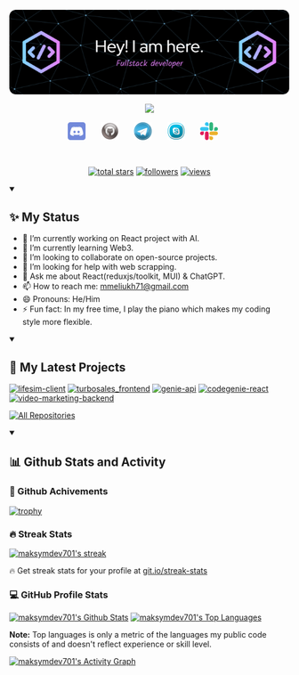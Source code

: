 <p align="center">
  <a href="https://github.com/maksymdev701">
    <img src="./img/header.png" alt="Sniper" /></a>
</p>

<p align="center">
  <a href="https://github.com/DenverCoder1/readme-typing-svg">
    <img src="https://readme-typing-svg.demolab.com/?lines=Full-stack%20web%20and%20app%20developer;6%2B%20years%20of%20coding%20experience;Always%20learning%20trending%20techs&font=Fira%20Code&center=true&width=440&height=45&color=lean&vCenter=true&pause=1000&size=22" /></a>
</p>

<!-- Social icons section -->
<p align="center">
  <a href="https://discord.gg/wsZPWawu" alt="Discord" title="Dev Pro Tips Discord Server"><img width="32px" src="./img/discord.png"/></a>
  &#8287;&#8287;&#8287;&#8287;&#8287;
  <a href="https://github.com/maksymdev701" alt="Github" title="Github"><img width="32px" src="./img/github.png"/></a>
  &#8287;&#8287;&#8287;&#8287;&#8287;
  <a href="https://t.me/serhiis710" alt="Telegram" title="Telegram"><img width="32px" src="./img/telegram.png"/></a>
  &#8287;&#8287;&#8287;&#8287;&#8287;
  <a href="#" alt="Skype" title="live:.cid.d88bf28aed4708e4"><img width="32px" src="./img/skype.png"/></a>
  &#8287;&#8287;&#8287;&#8287;&#8287;
  <a href="" alt="Slack" title="mmeliukh71@gmail.com"><img width="32px" src="./img/slack.png"/></a>
  &#8287;&#8287;&#8287;&#8287;&#8287;
  </p>
<br/>

<!-- Social badges section -->
<p align="center">
  <a href="https://github.com/maksymdev701?tab=repositories&sort=stargazers">
    <img alt="total stars" title="Total stars on GitHub" src="https://custom-icon-badges.demolab.com/github/stars/maksymdev701?color=55960c&style=for-the-badge&labelColor=488207&logo=star"/></a>
  <a href="https://github.com/maksymdev701?tab=followers">
    <img alt="followers" title="Follow me on Github" src="https://custom-icon-badges.demolab.com/github/followers/maksymdev701?color=236ad3&labelColor=1155ba&style=for-the-badge&logo=person-add&label=Follow&logoColor=white"/></a>
  <a href="https://github.com/maksymdev701/Simple-View-Counter">
    <img alt="views" title="GitHub profile views" src="https://komarev.com/ghpvc/?username=maksymdev701&style=for-the-badge&color=blueviolet"/></a>
</p>

<details open>
  <summary><h2>✨ My Status</h2></summary>
  
  - 🔭 I’m currently working on React project with AI.
  - 🌱 I’m currently learning Web3.
  - 👯 I’m looking to collaborate on open-source projects.
  - 🤔 I’m looking for help with web scrapping.
  - 💬 Ask me about React(reduxjs/toolkit, MUI) & ChatGPT.
  - 📫 How to reach me: mmeliukh71@gmail.com
  - 😄 Pronouns: He/Him
  - ⚡ Fun fact: In my free time, I play the piano which makes my coding style more flexible.
</details>

<details open> 
  <summary><h2>📘 My Latest Projects</h2></summary>

  <p align="left">
    <a href="https://github.com/maksymdev701/lifesim-client"><img width="278" src="https://denvercoder1-github-readme-stats.vercel.app/api/pin/?username=maksymdev701&repo=lifesim-client&theme=react&bg_color=1F222E&title_color=F85D7F&hide_border=true&icon_color=F8D866&show_icons=true" alt="lifesim-client"></a>
    <a href="https://github.com/maksymdev701/turbosales_frontend"><img width="278" src="https://denvercoder1-github-readme-stats.vercel.app/api/pin/?username=maksymdev701&repo=turbosales_frontend&theme=react&bg_color=1F222E&title_color=F85D7F&hide_border=true&icon_color=F8D866&show_icons=true" alt="turbosales_frontend"></a>
    <a href="https://github.com/maksymdev701/genie-api"><img width="278" src="https://denvercoder1-github-readme-stats.vercel.app/api/pin/?username=maksymdev701&repo=genie-api&theme=react&bg_color=1F222E&title_color=F85D7F&hide_border=true&icon_color=F8D866&show_icons=true" alt="genie-api"></a>
    <a href="https://github.com/maksymdev701/codegenie-react"><img width="278" src="https://denvercoder1-github-readme-stats.vercel.app/api/pin/?username=maksymdev701&repo=codegenie-react&theme=react&bg_color=1F222E&title_color=F85D7F&hide_border=true&icon_color=F8D866&show_icons=true&show_description=false" alt="codegenie-react"></a>
    <a href="https://github.com/maksymdev701/video-marketing-backend"><img width="278" src="https://denvercoder1-github-readme-stats.vercel.app/api/pin/?username=maksymdev701&repo=video-marketing-backend&theme=react&bg_color=1F222E&title_color=F85D7F&hide_border=true&icon_color=F8D866&show_icons=true&show_description=false" alt="video-marketing-backend"></a>
  </p>

<a href="https://github.com/maksymdev701?tab=repositories&sort=stargazers"><img alt="All Repositories" title="All Repositories" src="https://custom-icon-badges.demolab.com/badge/-Click%20Here%20For%20All%20My%20Repos-1F222E?style=for-the-badge&logoColor=white&logo=repo"/></a>

</details>

<details open> 
  <summary><h2>📊 Github Stats and Activity</h2></summary>

<h3>🚀 Github Achivements</h3>

[![trophy](https://github-profile-trophy.vercel.app/?username=maksymdev701&theme=onedark)](https://github.com/ryo-ma/github-profile-trophy)

  <h3>🔥 Streak Stats</h3>

  <p>
    <a href="https://github.com/DenverCoder1/github-readme-streak-stats">
      <img title="🔥 Get streak stats for your profile at git.io/streak-stats" alt="maksymdev701's streak" src="https://streak-stats.demolab.com/?user=maksymdev701&theme=monokai-metallian&hide_border=true"/>
    </a>
    <p>🔥 Get streak stats for your profile at <a href="https://git.io/streak-stats">git.io/streak-stats</a></p>
  </p>

  <h3>💻 GitHub Profile Stats</h3>

<a href="https://github.com/anuraghazra/github-readme-stats"><img alt="maksymdev701's Github Stats" src="https://denvercoder1-github-readme-stats.vercel.app/api/?username=maksymdev701&show_icons=true&include_all_commits=true&count_private=true&theme=react&hide_border=true&bg_color=1F222E&title_color=F85D7F&icon_color=F8D866" height="192px"/></a>
<a href="https://github.com/anuraghazra/github-readme-stats"><img alt="maksymdev701's Top Languages" src="https://denvercoder1-github-readme-stats.vercel.app/api/top-langs/?username=maksymdev701&langs_count=8&layout=compact&theme=react&hide_border=true&bg_color=1F222E&title_color=F85D7F&icon_color=F8D866&hide=Jupyter%20Notebook,Roff" height="192px"/></a>
<br/>

<b>Note:</b> Top languages is only a metric of the languages my public code consists of and doesn't reflect experience or skill level.

<a href="https://github.com/ashutosh00710/github-readme-activity-graph"><img alt="maksymdev701's Activity Graph" src="https://github-readme-activity-graph.vercel.app/graph/?username=maksymdev701&bg_color=1F222E&color=F8D866&line=F85D7F&point=FFFFFF&hide_border=true" /></a>

</details>
